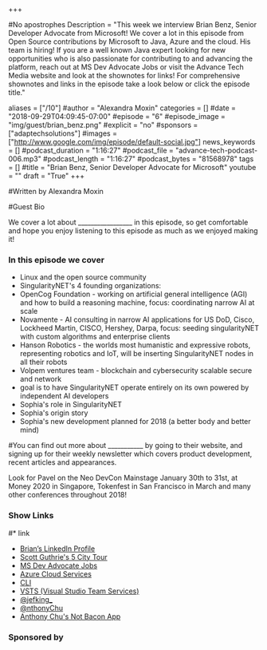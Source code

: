 +++

#No apostrophes  Description = "This week we interview Brian Benz, Senior Developer Advocate from Microsoft! We cover a lot in this episode from Open Source contributions by Microsoft to Java, Azure and the cloud. His team is hiring! If you are a well known Java expert looking for new opportunities who is also passionate for contributing to and advancing the platform, reach out at MS Dev Advocate Jobs or visit the Advance Tech Media website and look at the shownotes for links! For comprehensive shownotes and links in the episode take a look below or click the episode title."

aliases = ["/10"]
#author = "Alexandra Moxin"
categories = []
#date = "2018-09-29T04:09:45-07:00"
#episode = "6"
#episode_image = "img/guest/brian_benz.png"
#explicit = "no"
#sponsors = ["adaptechsolutions"]
#images = ["http://www.google.com/img/episode/default-social.jpg"]
news_keywords = []
#podcast_duration = "1:16:27"
#podcast_file = "advance-tech-podcast-006.mp3"
#podcast_length = "1:16:27"
#podcast_bytes = "81568978"
tags = []
#title = "Brian Benz, Senior Developer Advocate for Microsoft"
youtube = ""
draft = "True"
+++

#Written by Alexandra Moxin

#Guest Bio


We cover a lot about _________________ in this episode, so get comfortable and hope you enjoy listening to this episode as much as we enjoyed making it!


### In this episode we cover

* Linux and the open source community
* SingularityNET's 4 founding organizations:
* OpenCog Foundation - working on artificial general intelligence (AGI) and how to build a reasoning machine, focus: coordinating narrow AI at scale
* Novamente - AI consulting in narrow AI applications for US DoD, Cisco, Lockheed Martin, CISCO, Hershey, Darpa, focus: seeding singularityNET with custom algorithms and enterprise clients
* Hanson Robotics - the worlds most humanistic and expressive robots, representing robotics and IoT, will be inserting SingularityNET nodes in all their robots
* Volpem ventures team - blockchain and cybersecurity scalable secure and network
* goal is to have SingularityNET operate entirely on its own powered by independent AI developers
* Sophia's role in SingularityNET
* Sophia's origin story
* Sophia's new development planned for 2018 (a better body and better mind)


 #You can find out more about ___________ by going to their website, and signing up for their weekly newsletter which covers product development, recent articles and appearances.

   Look for Pavel on the Neo DevCon Mainstage January 30th to 31st, at Money 2020 in Singapore, Tokenfest in San Francisco in March and many other conferences throughout 2018!


### Show Links

#* []()link
* [Brian’s LinkedIn Profile](https://www.linkedin.com/in/brianbenz/)
* [Scott Guthrie's 5 City Tour](http://aka.ms/rst)
* [MS Dev Advocate Jobs](https://aka.ms/devadvocatejobs)
* [Azure Cloud Services](https://azure.microsoft.com/en-ca/services/cloud-services/)
* [CLI](https://en.wikipedia.org/wiki/Command-line_interface)
* [VSTS (Visual Studio Team Services)](https://www.visualstudio.com/team-services/)
* [@jefking_](https://twitter.com/jefking_?lang=en)
* [@nthonyChu](https://twitter.com/nthonychu?lang=en)
* [Anthony Chu's Not Bacon App](https://docs.microsoft.com/en-gb/sandbox/demos/notbacon)


### Sponsored by


